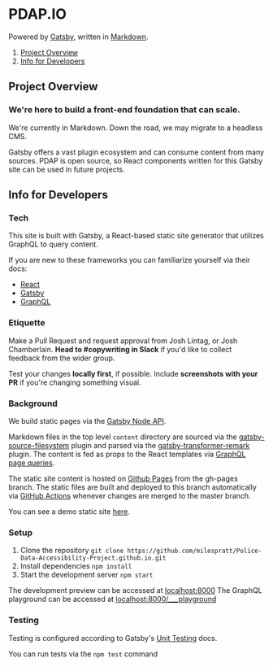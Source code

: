 # PDAP.IO

Powered by [Gatsby](https://www.gatsbyjs.org/), written in [Markdown](https://github.com/adam-p/markdown-here/wiki/Markdown-Cheatsheet).

1. [Project Overview](#project-overview)
2. [Info for Developers](#info-for-developers)

## Project Overview

### We're here to build a front-end foundation that can scale.

We're currently in Markdown. Down the road, we may migrate to a headless CMS.

Gatsby offers a vast plugin ecosystem and can consume content from many sources. PDAP is open source, so React components written for this Gatsby site can be used in future projects.

## Info for Developers

### Tech

This site is built with Gatsby, a React-based static site generator that utilizes GraphQL to query content.

If you are new to these frameworks you can familiarize yourself via their docs:

- [React](https://reactjs.org/docs/getting-started.html)
- [Gatsby](https://www.gatsbyjs.org/docs/)
- [GraphQL](https://graphql.org/code/#javascript)

### Etiquette 

Make a Pull Request and request approval from Josh Lintag, or Josh Chamberlain. **Head to #copywriting in Slack** if you'd like to collect feedback from the wider group.

Test your changes **locally first**, if possible. Include **screenshots with your PR** if you're changing something visual.

### Background

We build static pages via the [Gatsby Node API](https://www.gatsbyjs.org/docs/node-apis/).

Markdown files in the top level `content` directory are sourced via the [gatsby-source-filesystem](https://www.gatsbyjs.org/packages/gatsby-source-filesystem/?=file) plugin and parsed via the [gatsby-transformer-remark](https://www.gatsbyjs.org/packages/gatsby-transformer-remark/?=markd) plugin. The content is fed as props to the React templates via [GraphQL page queries](https://www.gatsbyjs.org/docs/page-query/).

The static site content is hosted on [Github Pages](https://pages.github.com/) from the gh-pages branch. The static files are built and deployed to this branch automatically via [GitHub Actions](https://github.com/features/actions) whenever changes are merged to the master branch.

You can see a demo static site [here](https://milespratt.github.io/Police-Data-Accessibility-Project.github.io).

### Setup

1. Clone the repository
   `git clone https://github.com/milespratt/Police-Data-Accessibility-Project.github.io.git`
2. Install dependencies
   `npm install`
3. Start the development server
   `npm start`

The development preview can be accessed at [localhost:8000](http://localhost:8000)
The GraphQL playground can be accessed at [localhost:8000/\_\_\_playground](http://localhost:8000/___playground)

### Testing

Testing is configured according to Gatsby's [Unit Testing](https://www.gatsbyjs.org/docs/unit-testing/) docs.

You can run tests via the `npm test` command

